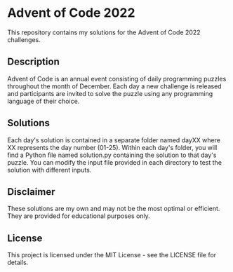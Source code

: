 # Advent of Code 2022

This repository contains my solutions for the Advent of Code 2022 challenges.

## Description

Advent of Code is an annual event consisting of daily programming puzzles throughout the month of December. Each day a new challenge is released and participants are invited to solve the puzzle using any programming language of their choice.

## Solutions

Each day's solution is contained in a separate folder named dayXX where XX represents the day number (01-25). Within each day's folder, you will find a Python file named solution.py containing the solution to that day's puzzle. You can modify the input file provided in each directory to test the solution with different inputs.

## Disclaimer

These solutions are my own and may not be the most optimal or efficient. They are provided for educational purposes only.

## License

This project is licensed under the MIT License - see the LICENSE file for details.
